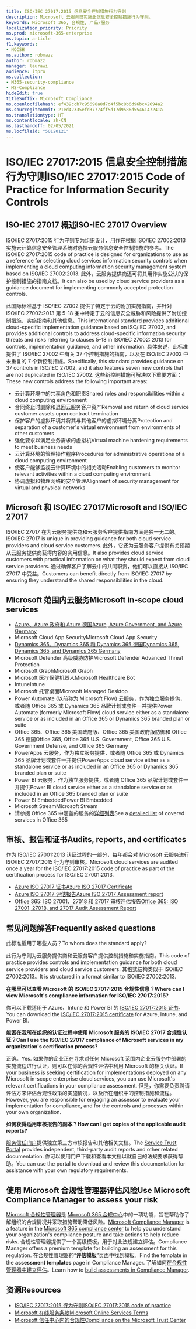 ```yaml
---
title: ISO/IEC 27017:2015 信息安全控制措施行为守则
description: Microsoft 云服务已实施此信息安全控制措施行为守则。
keywords: Microsoft 365, 合规性, 产品/服务
localization_priority: Priority
ms.prod: microsoft-365-enterprise
ms.topic: article
f1.keywords:
- NOCSH
ms.author: robmazz
author: robmazz
manager: laurawi
audience: itpro
ms.collection:
- M365-security-compliance
- MS-Compliance
hideEdit: true
titleSuffix: Microsoft Compliance
ms.openlocfilehash: ef439ccb7c95698a8d7d4f5bc8b6d96bc42694a2
ms.sourcegitcommit: 21ed42335efd37774ff5d17d9586d5546147241a
ms.translationtype: HT
ms.contentlocale: zh-CN
ms.lasthandoff: 02/05/2021
ms.locfileid: "50120121"
---
```

# <a name="isoiec-270172015-code-of-practice-for-information-security-controls"></a><span data-ttu-id="226f4-104">ISO/IEC 27017:2015 信息安全控制措施行为守则</span><span class="sxs-lookup"><span data-stu-id="226f4-104">ISO/IEC 27017:2015 Code of Practice for Information Security Controls</span></span>

## <a name="iso-iec-27017-overview"></a><span data-ttu-id="226f4-105">ISO-IEC 27017 概述</span><span class="sxs-lookup"><span data-stu-id="226f4-105">ISO-IEC 27017 Overview</span></span>

<span data-ttu-id="226f4-106">ISO/IEC 27017:2015 行为守则专为组织设计，用作在根据 ISO/IEC 27002:2013 实施云计算信息安全管理系统时选择云服务信息安全控制措施的参考。</span><span class="sxs-lookup"><span data-stu-id="226f4-106">The ISO/IEC 27017:2015 code of practice is designed for organizations to use as a reference for selecting cloud services information security controls when implementing a cloud computing information security management system based on ISO/IEC 27002:2013.</span></span> <span data-ttu-id="226f4-107">此外，云服务提供商还可将其用作实施公认的保护控制措施的指南文档。</span><span class="sxs-lookup"><span data-stu-id="226f4-107">It can also be used by cloud service providers as a guidance document for implementing commonly accepted protection controls.</span></span>

<span data-ttu-id="226f4-108">此国际标准基于 ISO/IEC 27002 提供了特定于云的附加实施指南，并针对 ISO/IEC 27002:2013 第 5-18 条中特定于云的信息安全威胁和风险提供了附加控制措施、实施指南和其他信息。</span><span class="sxs-lookup"><span data-stu-id="226f4-108">This international standard provides additional cloud-specific implementation guidance based on ISO/IEC 27002, and provides additional controls to address cloud-specific information security threats and risks referring to clauses 5-18 in ISO/IEC 27002: 2013 for controls, implementation guidance, and other information.</span></span> <span data-ttu-id="226f4-109">具体来说，此标准提供了 ISO/IEC 27002 中有关 37 个控制措施的指南，以及在 ISO/IEC 27002 中未重复的 7 个新控制措施。</span><span class="sxs-lookup"><span data-stu-id="226f4-109">Specifically, this standard provides guidance on 37 controls in ISO/IEC 27002, and it also features seven new controls that are not duplicated in ISO/IEC 27002.</span></span> <span data-ttu-id="226f4-110">这些新控制措施可解决以下重要方面：</span><span class="sxs-lookup"><span data-stu-id="226f4-110">These new controls address the following important areas:</span></span>

- <span data-ttu-id="226f4-111">云计算环境中的共享角色和职责</span><span class="sxs-lookup"><span data-stu-id="226f4-111">Shared roles and responsibilities within a cloud computing environment</span></span>
- <span data-ttu-id="226f4-112">合同终止时删除和退回云服务客户资产</span><span class="sxs-lookup"><span data-stu-id="226f4-112">Removal and return of cloud service customer assets upon contract termination</span></span>
- <span data-ttu-id="226f4-113">保护客户的虚拟环境并将其与其他客户的虚拟环境分离</span><span class="sxs-lookup"><span data-stu-id="226f4-113">Protection and separation of a customer's virtual environment from environments of other customers</span></span>
- <span data-ttu-id="226f4-114">强化要求以满足业务需求的虚拟机</span><span class="sxs-lookup"><span data-stu-id="226f4-114">Virtual machine hardening requirements to meet business needs</span></span>
- <span data-ttu-id="226f4-115">云计算环境的管理操作程序</span><span class="sxs-lookup"><span data-stu-id="226f4-115">Procedures for administrative operations of a cloud computing environment</span></span>
- <span data-ttu-id="226f4-116">使客户能够监视云计算环境中的相关活动</span><span class="sxs-lookup"><span data-stu-id="226f4-116">Enabling customers to monitor relevant activities within a cloud computing environment</span></span>
- <span data-ttu-id="226f4-117">协调虚拟和物理网络的安全管理</span><span class="sxs-lookup"><span data-stu-id="226f4-117">Alignment of security management for virtual and physical networks</span></span>

## <a name="microsoft-and-isoiec-27017"></a><span data-ttu-id="226f4-118">Microsoft 和 ISO/IEC 27017</span><span class="sxs-lookup"><span data-stu-id="226f4-118">Microsoft and ISO/IEC 27017</span></span>

<span data-ttu-id="226f4-119">ISO/IEC 27017 在为云服务提供商和云服务客户提供指南方面是独一无二的。</span><span class="sxs-lookup"><span data-stu-id="226f4-119">ISO/IEC 27017 is unique in providing guidance for both cloud service providers and cloud service customers.</span></span> <span data-ttu-id="226f4-120">此外，它还为云服务客户提供有关预期从云服务提供商获得内容的实用信息。</span><span class="sxs-lookup"><span data-stu-id="226f4-120">It also provides cloud service customers with practical information on what they should expect from cloud service providers.</span></span> <span data-ttu-id="226f4-121">通过确保客户了解云中的共同职责，他们可以直接从 ISO/IEC 27017 中受益。</span><span class="sxs-lookup"><span data-stu-id="226f4-121">Customers can benefit directly from ISO/IEC 27017 by ensuring they understand the shared responsibilities in the cloud.</span></span>

## <a name="microsoft-in-scope-cloud-services"></a><span data-ttu-id="226f4-122">Microsoft 范围内云服务</span><span class="sxs-lookup"><span data-stu-id="226f4-122">Microsoft in-scope cloud services</span></span>

- [<span data-ttu-id="226f4-123">Azure、Azure 政府和 Azure 德国</span><span class="sxs-lookup"><span data-stu-id="226f4-123">Azure, Azure Government, and Azure Germany</span></span>](https://aka.ms/AzureCompliance)
- <span data-ttu-id="226f4-124">Microsoft Cloud App Security</span><span class="sxs-lookup"><span data-stu-id="226f4-124">Microsoft Cloud App Security</span></span>
- [<span data-ttu-id="226f4-125">Dynamics 365、Dynamics 365 和 Dynamics 365 德国</span><span class="sxs-lookup"><span data-stu-id="226f4-125">Dynamics 365, Dynamics 365, and Dynamics 365 Germany</span></span>](https://aka.ms/d365-compliance-list)
- <span data-ttu-id="226f4-126">Microsoft Defender 高级威胁防护</span><span class="sxs-lookup"><span data-stu-id="226f4-126">Microsoft Defender Advanced Threat Protection</span></span>
- <span data-ttu-id="226f4-127">Microsoft Graph</span><span class="sxs-lookup"><span data-stu-id="226f4-127">Microsoft Graph</span></span>
- <span data-ttu-id="226f4-128">Microsoft 医疗保健机器人</span><span class="sxs-lookup"><span data-stu-id="226f4-128">Microsoft Healthcare Bot</span></span>
- <span data-ttu-id="226f4-129">Intune</span><span class="sxs-lookup"><span data-stu-id="226f4-129">Intune</span></span>
- <span data-ttu-id="226f4-130">Microsoft 托管桌面</span><span class="sxs-lookup"><span data-stu-id="226f4-130">Microsoft Managed Desktop</span></span>
- <span data-ttu-id="226f4-131">Power Automate (以前称为 Microsoft Flow) 云服务，作为独立服务提供，或者随 Office 365 或 Dynamics 365 品牌计划或套件一并提供</span><span class="sxs-lookup"><span data-stu-id="226f4-131">Power Automate (formerly Microsoft Flow) cloud service either as a standalone service or as included in an Office 365 or Dynamics 365 branded plan or suite</span></span>
- <span data-ttu-id="226f4-132">Office 365、Office 365 美国政府版、Office 365 美国政府版防御和 Office 365 德国</span><span class="sxs-lookup"><span data-stu-id="226f4-132">Office 365, Office 365 U.S. Government, Office 365 U.S. Government Defense, and Office 365 Germany</span></span>
- <span data-ttu-id="226f4-133">PowerApps 云服务，作为独立服务提供，或者随 Office 365 或 Dynamics 365 品牌计划或套件一并提供</span><span class="sxs-lookup"><span data-stu-id="226f4-133">PowerApps cloud service either as a standalone service or as included in an Office 365 or Dynamics 365 branded plan or suite</span></span>
- <span data-ttu-id="226f4-134">Power BI 云服务，作为独立服务提供，或者随 Office 365 品牌计划或套件一并提供</span><span class="sxs-lookup"><span data-stu-id="226f4-134">Power BI cloud service either as a standalone service or as included in an Office 365 branded plan or suite</span></span>
- <span data-ttu-id="226f4-135">Power BI Embedded</span><span class="sxs-lookup"><span data-stu-id="226f4-135">Power BI Embedded</span></span>
- <span data-ttu-id="226f4-136">Microsoft Stream</span><span class="sxs-lookup"><span data-stu-id="226f4-136">Microsoft Stream</span></span>
- <span data-ttu-id="226f4-137">请参阅 Office 365 中涵盖的服务的[详细列表](https://go.microsoft.com/fwlink/p/?linkid=2077751)</span><span class="sxs-lookup"><span data-stu-id="226f4-137">See a [detailed list](https://go.microsoft.com/fwlink/p/?linkid=2077751) of covered services in Office 365</span></span>

## <a name="audits-reports-and-certificates"></a><span data-ttu-id="226f4-138">审核、报告和证书</span><span class="sxs-lookup"><span data-stu-id="226f4-138">Audits, reports, and certificates</span></span>

<span data-ttu-id="226f4-139">作为 ISO/IEC 27001:2013 认证过程的一部分，每年都会对 Microsoft 云服务进行 ISO/IEC 27017:2015 行为守则审核。</span><span class="sxs-lookup"><span data-stu-id="226f4-139">Microsoft cloud services are audited once a year for the ISO/IEC 27017:2015 code of practice as part of the certification process for ISO/IEC 27001:2013.</span></span>

- [<span data-ttu-id="226f4-140">Azure ISO 27017 证书</span><span class="sxs-lookup"><span data-stu-id="226f4-140">Azure ISO 27017 Certificate</span></span>](https://aka.ms/azureiso27017cert)
- [<span data-ttu-id="226f4-141">Azure ISO 27017 评估报告</span><span class="sxs-lookup"><span data-stu-id="226f4-141">Azure ISO 27017 Assessment report</span></span>](https://aka.ms/azureiso27017report)
- [<span data-ttu-id="226f4-142">Office 365: ISO 27001、27018 和 27017 审核评估报告</span><span class="sxs-lookup"><span data-stu-id="226f4-142">Office 365: ISO 27001, 27018, and 27017 Audit Assessment Report</span></span>](https://aka.ms/o365isoreport)

## <a name="frequently-asked-questions"></a><span data-ttu-id="226f4-143">常见问题解答</span><span class="sxs-lookup"><span data-stu-id="226f4-143">Frequently asked questions</span></span>

<span data-ttu-id="226f4-144">此标准适用于哪些人员？</span><span class="sxs-lookup"><span data-stu-id="226f4-144">To whom does the standard apply?</span></span>

<span data-ttu-id="226f4-145">此行为守则为云服务提供商和云服务客户提供控制措施和实施指南。</span><span class="sxs-lookup"><span data-stu-id="226f4-145">This code of practice provides controls and implementation guidance for both cloud service providers and cloud service customers.</span></span> <span data-ttu-id="226f4-146">其格式结构类似于 ISO/IEC 27002:2013。</span><span class="sxs-lookup"><span data-stu-id="226f4-146">It is structured in a format similar to ISO/IEC 27002:2013.</span></span>

<span data-ttu-id="226f4-147">**在哪里可以查看 Microsoft 的 ISO/IEC 27017:2015 合规性信息？**</span><span class="sxs-lookup"><span data-stu-id="226f4-147">**Where can I view Microsoft's compliance information for ISO/IEC 27017:2015?**</span></span>

<span data-ttu-id="226f4-148">你可以下载适用于 Azure、Intune 和 Power BI 的 [ISO/IEC 27017:2015 证书](https://aka.ms/azureiso27017)。</span><span class="sxs-lookup"><span data-stu-id="226f4-148">You can download the [ISO/IEC 27017:2015 certificate](https://aka.ms/azureiso27017) for Azure, Intune, and Power BI.</span></span>

<span data-ttu-id="226f4-149">**能否在我所在组织的认证过程中使用 Microsoft 服务的 ISO/IEC 27017 合规性认证？**</span><span class="sxs-lookup"><span data-stu-id="226f4-149">**Can I use the ISO/IEC 27017 compliance of Microsoft services in my organization's certification process?**</span></span>

<span data-ttu-id="226f4-150">正确。</span><span class="sxs-lookup"><span data-stu-id="226f4-150">Yes.</span></span> <span data-ttu-id="226f4-151">如果你的企业正在寻求对任何 Microsoft 范围内企业云服务中部署的实施流程进行认证，则可以在你的合规性评估中利用 Microsoft 的相关认证。</span><span class="sxs-lookup"><span data-stu-id="226f4-151">If your business is seeking certification for implementations deployed on any Microsoft in-scope enterprise cloud services, you can use Microsoft's relevant certifications in your compliance assessment.</span></span> <span data-ttu-id="226f4-152">但是，你需要负责聘请评估方来评估合规性政策的实施情况，以及所在组织中的控制措施和流程。</span><span class="sxs-lookup"><span data-stu-id="226f4-152">However, you are responsible for engaging an assessor to evaluate your implementation for compliance, and for the controls and processes within your own organization.</span></span>

<span data-ttu-id="226f4-153">**如何获得适用审核报告的副本？**</span><span class="sxs-lookup"><span data-stu-id="226f4-153">**How can I get copies of the applicable audit reports?**</span></span>

<span data-ttu-id="226f4-154">[服务信任门户](https://aka.ms/stphelp)提供独立第三方审核报告和其他相关文档。</span><span class="sxs-lookup"><span data-stu-id="226f4-154">The [Service Trust Portal](https://aka.ms/stphelp) provides independent, third-party audit reports and other related documentation.</span></span> <span data-ttu-id="226f4-155">你可以使用门户下载和查看本文档以就自己的法规要求获得帮助。</span><span class="sxs-lookup"><span data-stu-id="226f4-155">You can use the portal to download and review this documentation for assistance with your own regulatory requirements.</span></span>

## <a name="use-microsoft-compliance-manager-to-assess-your-risk"></a><span data-ttu-id="226f4-156">使用 Microsoft 合规性管理器评估风险</span><span class="sxs-lookup"><span data-stu-id="226f4-156">Use Microsoft Compliance Manager to assess your risk</span></span>

<span data-ttu-id="226f4-157">[Microsoft 合规性管理器](/microsoft-365/compliance/compliance-manager)是 [Microsoft 365 合规中心](/microsoft-365/compliance/microsoft-365-compliance-center)中的一项功能，旨在帮助你了解组织的合规情况并采取措施帮助降低风险。</span><span class="sxs-lookup"><span data-stu-id="226f4-157">[Microsoft Compliance Manager](/microsoft-365/compliance/compliance-manager) is a feature in the [Microsoft 365 compliance center](/microsoft-365/compliance/microsoft-365-compliance-center) to help you understand your organization's compliance posture and take actions to help reduce risks.</span></span> <span data-ttu-id="226f4-158">合规性管理器提供了一个高级模板，用于对此法规建立评估。</span><span class="sxs-lookup"><span data-stu-id="226f4-158">Compliance Manager offers a premium template for building an assessment for this regulation.</span></span> <span data-ttu-id="226f4-159">在合规性管理器的“**评估模板**”页面中找到模板。</span><span class="sxs-lookup"><span data-stu-id="226f4-159">Find the template in the **assessment templates** page in Compliance Manager.</span></span> <span data-ttu-id="226f4-160">了解如何[在合规性管理器中建立评估](/microsoft-365/compliance/compliance-manager-assessments)。</span><span class="sxs-lookup"><span data-stu-id="226f4-160">Learn how to [build assessments in Compliance Manager](/microsoft-365/compliance/compliance-manager-assessments).</span></span>

## <a name="resources"></a><span data-ttu-id="226f4-161">资源</span><span class="sxs-lookup"><span data-stu-id="226f4-161">Resources</span></span>

- [<span data-ttu-id="226f4-162">ISO/IEC 27017:2015 行为守则</span><span class="sxs-lookup"><span data-stu-id="226f4-162">ISO/IEC 27017:2015 code of practice</span></span>](https://www.iso.org/iso/iso_catalogue/catalogue_tc/catalogue_detail.htm?csnumber=43757)
- [<span data-ttu-id="226f4-163">Microsoft 在线服务条款</span><span class="sxs-lookup"><span data-stu-id="226f4-163">Microsoft Online Services Terms</span></span>](https://aka.ms/Online-Services-Terms)
- [<span data-ttu-id="226f4-164">Microsoft 信任中心内的合规性</span><span class="sxs-lookup"><span data-stu-id="226f4-164">Compliance on the Microsoft Trust Center</span></span>](https://www.microsoft.com/trust-center/compliance/compliance-overview)
